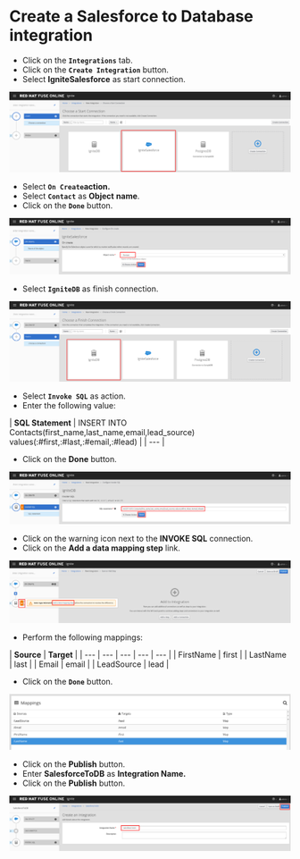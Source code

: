 # Create a Salesforce to Database integration

* Click on the **`Integrations`** tab.
* Click on the **`Create Integration`** button.
* Select  **IgniteSalesforce** as start connection.

![](../.gitbook/assets/image%20%285%29.png)

* Select **`On Create`**action**.**
* Select **`Contact`** as **Object** **name**.
* Click on the **`Done`** button.

![](../.gitbook/assets/image%20%28153%29.png)

* Select **`IgniteDB`** as finish connection.

![](../.gitbook/assets/image%20%2866%29.png)

* Select **`Invoke SQL`** as action.
* Enter the following value:

| **SQL Statement** | INSERT INTO Contacts\(first\_name,last\_name,email,lead\_source\) values\(:\#first,:\#last,:\#email,:\#lead\) |
| --- |


* Click on the **Done** button.

![](../.gitbook/assets/image%20%28132%29.png)

* Click on the warning icon next to the **INVOKE SQL** connection.
* Click on the **Add a data mapping step** link.

![](../.gitbook/assets/image%20%2832%29.png)

* Perform the following mappings:

| **Source** | **Target** |
| --- | --- | --- | --- | --- |
| FirstName | first |
| LastName | last |
| Email | email |
| LeadSource | lead |

* Click on the **`Done`** button.

![](../.gitbook/assets/image%20%2884%29.png)

* Click on the **Publish** button.
* Enter **SalesforceToDB** as **Integration Name.**
* Click on the **Publish** button.

![](../.gitbook/assets/image%20%28147%29.png)





